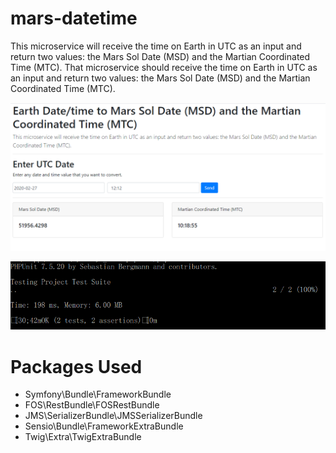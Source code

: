 # mars-datetime
This microservice will receive the time on Earth in UTC as an input and return two values: the Mars Sol Date (MSD) and the Martian Coordinated Time (MTC).
That microservice should receive the time on Earth in UTC as an input and return two values:
the Mars Sol Date (MSD) and the Martian Coordinated Time (MTC).


![UI output](UI.PNG)


![Unit Test output](unit_test.PNG)



# Packages Used

  - Symfony\Bundle\FrameworkBundle
  - FOS\RestBundle\FOSRestBundle
  - JMS\SerializerBundle\JMSSerializerBundle
  - Sensio\Bundle\FrameworkExtraBundle
  - Twig\Extra\TwigExtraBundle
